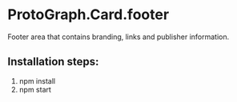 # ProtoGraph.Card.footer

Footer area that contains branding, links and publisher information.

## Installation steps:
1) npm install
2) npm start
